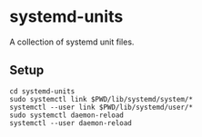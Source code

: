 # systemd-units
A collection of systemd unit files.

## Setup
```shell
cd systemd-units
sudo systemctl link $PWD/lib/systemd/system/*
systemctl --user link $PWD/lib/systemd/user/*
sudo systemctl daemon-reload
systemctl --user daemon-reload
```
